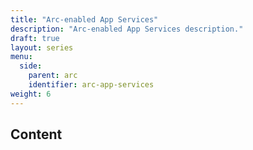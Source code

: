 ```yaml
---
title: "Arc-enabled App Services"
description: "Arc-enabled App Services description."
draft: true
layout: series
menu:
  side:
    parent: arc
    identifier: arc-app-services
weight: 6
---
```


## Content
